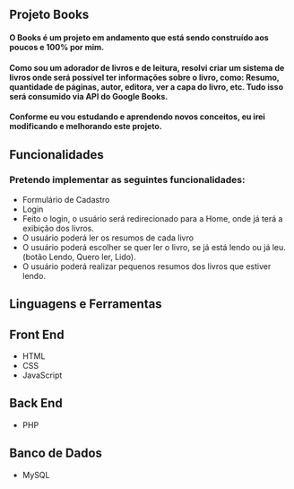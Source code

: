## Projeto Books

#### O Books é um projeto em andamento que está sendo construído aos poucos e 100% por mim. 
#### Como sou um adorador de livros e de leitura, resolvi criar um sistema de livros onde será possível ter informações sobre o livro, como: Resumo, quantidade de páginas, autor, editora, ver a capa do livro, etc. Tudo isso será consumido via API do Google Books.
#### Conforme eu vou estudando e aprendendo novos conceitos, eu irei modificando e melhorando este projeto. 


## Funcionalidades

### Pretendo implementar as seguintes funcionalidades:

* Formulário de Cadastro
* Login
* Feito o login, o usuário será redirecionado para a Home, onde já terá a exibição dos livros.
* O usuário poderá ler os resumos de cada livro
* O usuário poderá escolher se quer ler o livro, se já está lendo ou já leu. (botão Lendo, Quero ler, Lido).
* O usuário poderá realizar pequenos resumos dos livros que estiver lendo.


## Linguagens e Ferramentas

## Front End

* HTML
* CSS
* JavaScript

## Back End

* PHP 

## Banco de Dados

* MySQL
